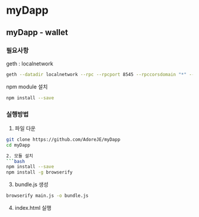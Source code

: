 # myDapp

## myDapp - wallet

### 필요사항
geth : localnetwork
```bash
geth --datadir localnetwork --rpc --rpcport 8545 --rpccorsdomain "*" --rpcaddr "0.0.0.0" --rpcapi "admin,debug,eth,web3,personal,miner,txpool" --allow-insecue-unlock
```

npm module 설치
```bash
npm install --save
```

### 실행방법
1. 파일 다운
```bash
git clone https://github.com/AdoreJE/myDapp
cd myDapp

2. 모듈 설치
```bash
npm install --save
npm install -g browserify
```

3. bundle.js 생성
```bash
browserify main.js -o bundle.js
```

4. index.html 실행
